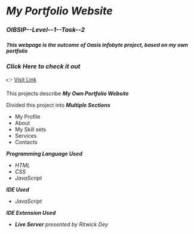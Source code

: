 # *My Portfolio Website*

### *OIBSIP--Level--1--Task--2*
### <sub>*This webpage is the outcome of Oasis Infobyte project, based on my own portfolio*</sub>

### *Click Here to check it out*
👉  [Visit Link](https://sarkartanmoy04.github.io/OIBSIP--Level--1--Task--2/)

This projects describe ***My Own Portfolio Website***

Divided this project into ***Multiple Sections***

+ My Profile
+ About
+ My Skill sets
+ Services
+ Contacts


 ***Programming Language Used***
 + *HTML*
 + *CSS*
 + *JavaScript*


***IDE Used***
- *JavaScript*


***IDE Extension Used***
+ ***Live Server** presented by Ritwick Dey*

